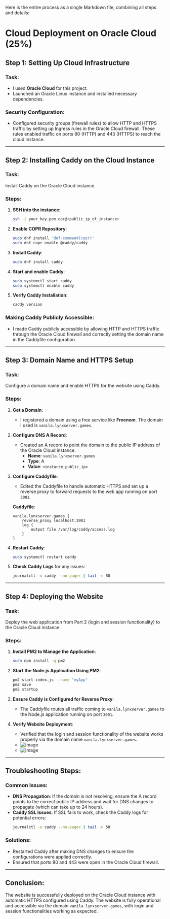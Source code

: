 Here is the entire process as a single Markdown file, combining all steps and details:


# Cloud Deployment on Oracle Cloud (25%)

## Step 1: Setting Up Cloud Infrastructure

### Task:
- I used **Oracle Cloud** for this project.
- Launched an Oracle Linux instance and installed necessary dependencies.

### Security Configuration:
- Configured security groups (firewall rules) to allow HTTP and HTTPS traffic by setting up Ingress rules in the Oracle Cloud firewall. These rules enabled traffic on ports 80 (HTTP) and 443 (HTTPS) to reach the cloud instance.

---

## Step 2: Installing Caddy on the Cloud Instance

### Task:
Install Caddy on the Oracle Cloud instance.

### Steps:

1. **SSH into the instance**:
   ```bash
   ssh -i your_key.pem opc@<public_ip_of_instance>
   ```

2. **Enable COPR Repository**:
   ```bash
   sudo dnf install 'dnf-command(copr)'
   sudo dnf copr enable @caddy/caddy
   ```

3. **Install Caddy**:
   ```bash
   sudo dnf install caddy
   ```

4. **Start and enable Caddy**:
   ```bash
   sudo systemctl start caddy
   sudo systemctl enable caddy
   ```

5. **Verify Caddy Installation**:
   ```bash
   caddy version
   ```

### Making Caddy Publicly Accessible:
- I made Caddy publicly accessible by allowing HTTP and HTTPS traffic through the Oracle Cloud firewall and correctly setting the domain name in the Caddyfile configuration.

---

## Step 3: Domain Name and HTTPS Setup

### Task:
Configure a domain name and enable HTTPS for the website using Caddy.

### Steps:

1. **Get a Domain**:
   - I registered a domain using a free service like **Freenom**. The domain I used is `vanila.lynxserver.games`.

2. **Configure DNS A Record**:
   - Created an A record to point the domain to the public IP address of the Oracle Cloud instance.
     - **Name**: `vanila.lynxserver.games`
     - **Type**: A
     - **Value**: `<instance_public_ip>`

3. **Configure Caddyfile**:
   - Edited the Caddyfile to handle automatic HTTPS and set up a reverse proxy to forward requests to the web app running on port `3001`.

   **Caddyfile**:
   ```text
   vanila.lynxserver.games {
       reverse_proxy localhost:3001
       log {
           output file /var/log/caddy/access.log
       }
   }
   ```

4. **Restart Caddy**:
   ```bash
   sudo systemctl restart caddy
   ```

5. **Check Caddy Logs** for any issues:
   ```bash
   journalctl -u caddy --no-pager | tail -n 50
   ```

---

## Step 4: Deploying the Website

### Task:
Deploy the web application from Part 2 (login and session functionality) to the Oracle Cloud instance.

### Steps:

1. **Install PM2 to Manage the Application**:
   ```bash
   sudo npm install -g pm2
   ```

2. **Start the Node.js Application Using PM2**:
   ```bash
   pm2 start index.js --name "myApp"
   pm2 save
   pm2 startup
   ```

3. **Ensure Caddy is Configured for Reverse Proxy**:
   - The Caddyfile routes all traffic coming to `vanila.lynxserver.games` to the Node.js application running on port `3001`.

4. **Verify Website Deployment**:
   - Verified that the login and session functionality of the website works properly via the domain name `vanila.lynxserver.games`.
   - ![image](https://github.com/user-attachments/assets/0592f6a1-f81f-4bfc-927d-45d35269a157)
   - ![image](https://github.com/user-attachments/assets/7d63a803-9e56-4c53-8589-028769d02403)



---

## Troubleshooting Steps:

### Common Issues:
- **DNS Propagation**: If the domain is not resolving, ensure the A record points to the correct public IP address and wait for DNS changes to propagate (which can take up to 24 hours).
- **Caddy SSL Issues**: If SSL fails to work, check the Caddy logs for potential errors:
  ```bash
  journalctl -u caddy --no-pager | tail -n 50
  ```

### Solutions:
- Restarted Caddy after making DNS changes to ensure the configurations were applied correctly.
- Ensured that ports 80 and 443 were open in the Oracle Cloud firewall.

---

## Conclusion:

The website is successfully deployed on the Oracle Cloud instance with automatic HTTPS configured using Caddy. The website is fully operational and accessible via the domain `vanila.lynxserver.games`, with login and session functionalities working as expected.
```

